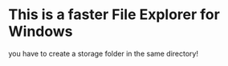 # This is a faster File Explorer for Windows
you have to create a storage folder in the same directory!